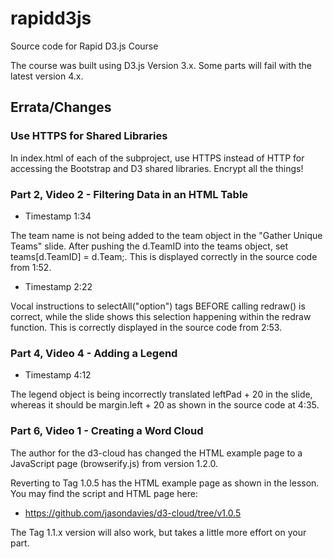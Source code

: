 # rapidd3js
Source code for Rapid D3.js Course

The course was built using D3.js Version 3.x. Some parts will fail with the latest version 4.x.

## Errata/Changes

### Use HTTPS for Shared Libraries

In index.html of each of the subproject, use HTTPS instead of HTTP for accessing the Bootstrap and D3 shared libraries. Encrypt all the things!

### Part 2, Video 2 - Filtering Data in an HTML Table

* Timestamp 1:34

The team name is not being added to the team object in the "Gather Unique Teams" slide. After pushing the d.TeamID into the teams object, set teams[d.TeamID] = d.Team;. This is displayed correctly in the source code from 1:52.

* Timestamp 2:22

Vocal instructions to selectAll("option") tags BEFORE calling redraw() is correct, while the slide shows this selection happening within the redraw function. This is correctly displayed in the source code from 2:53.

### Part 4, Video 4 - Adding a Legend

* Timestamp 4:12

The legend object is being incorrectly translated leftPad + 20 in the slide, whereas it should be margin.left + 20 as shown in the source code at 4:35.

### Part 6, Video 1 - Creating a Word Cloud

The author for the d3-cloud has changed the HTML example page to a JavaScript page (browserify.js) from version 1.2.0.

Reverting to Tag 1.0.5 has the HTML example page as shown in the lesson. You may find the script and HTML page here:

* https://github.com/jasondavies/d3-cloud/tree/v1.0.5

The Tag 1.1.x version will also work, but takes a little more effort on your part.
